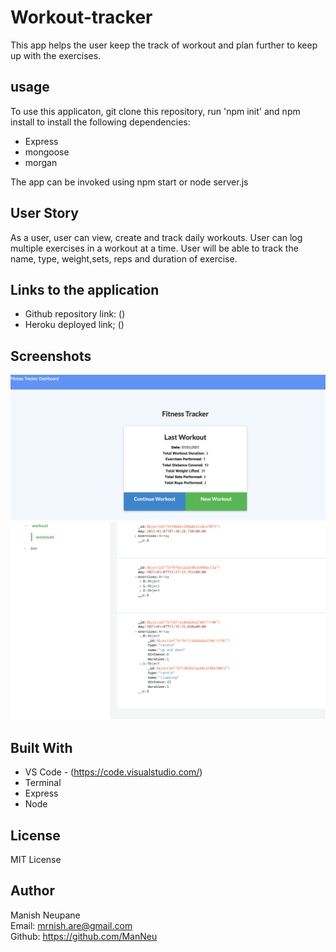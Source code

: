 # Workout-tracker
This app helps the user keep the track of workout and plan further to keep up with the exercises.


## usage
To use this applicaton, git clone this repository, run 'npm init' and npm install to install the following dependencies:

- Express
- mongoose
- morgan


The app can be invoked using npm start or node server.js

## User Story
As a user, user can view, create and track daily workouts. User can log multiple exercises in a workout at a time. User will be able to track the name, type, weight,sets, reps and duration of exercise. 
## Links to the application
- Github repository link: ()
- Heroku deployed link; ()

## Screenshots
![screenshot of deployed app](images/workout-tracker.png)
![screenshot of MongoDb data](images/Mongo_Workout.png)

## Built With
- VS Code - (https://code.visualstudio.com/)
- Terminal
- Express
- Node

## License 
MIT License

## Author 
Manish Neupane <br>
Email: mrnish.are@gmail.com <br>
Github: https://github.com/ManNeu